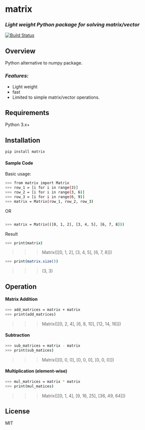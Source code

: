 # matrix
### _Light weight Python package for solving matrix/vector_

[![Build Status](https://travis-ci.org/joemccann/dillinger.svg?branch=master)](https://www.facebook.com/AgesXpat)
## Overview
Python alternative to numpy package.

### _Features:_   
- Light weight 
- fast
- Limited to simple matrix/vector operations.

## Requirements
Python 3.x+

## Installation

```sh
pip install matrix
```
#### Sample Code
Basic usage:

```sh
>>> from matrix import Matrix
>>> row_1 = [i for i in range(3)]
>>> row_2 = [i for i in range(3, 6)]
>>> row_3 = [i for i in range(6, 9)]
>>> matrix = Matrix(row_1, row_2, row_3)
```
OR
```sh

>>> matrix = Matrix(([0, 1, 2], [3, 4, 5], [6, 7, 8]))
```
Result
```sh
>>> print(matrix)
```
>>> Matrix([[0, 1, 2], [3, 4, 5], [6, 7, 8]])

```sh
>>> print(matrix.size())
```
>>> (3, 3)

## Operation
#### Matrix Addition
```sh
>>> add_matrices = matrix + matrix
>>> print(add_matrices)
```
>>> Matrix([[0, 2, 4], [6, 8, 10], [12, 14, 16]])

#### Subtraction
```sh
>>> sub_matrices = matrix - matrix
>>> print(sub_matices)
```
>>> Matrix([[0, 0, 0], [0, 0, 0], [0, 0, 0]])

#### Multiplication (element-wise)
```sh
>>> mul_matrices = matrix * matrix
>>> print(mul_matices)
```
>>> Matrix([[0, 1, 4], [9, 16, 25], [36, 49, 64]])

## License
MIT
